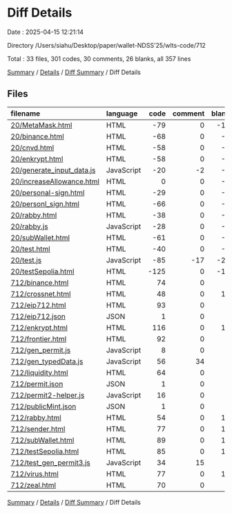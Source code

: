 # Diff Details

Date : 2025-04-15 12:21:14

Directory /Users/siahu/Desktop/paper/wallet-NDSS'25/wlts-code/712

Total : 33 files,  301 codes, 30 comments, 26 blanks, all 357 lines

[Summary](results.md) / [Details](details.md) / [Diff Summary](diff.md) / Diff Details

## Files
| filename | language | code | comment | blank | total |
| :--- | :--- | ---: | ---: | ---: | ---: |
| [20/MetaMask.html](/20/MetaMask.html) | HTML | -79 | 0 | -14 | -93 |
| [20/binance.html](/20/binance.html) | HTML | -68 | 0 | -5 | -73 |
| [20/cnvd.html](/20/cnvd.html) | HTML | -58 | 0 | -5 | -63 |
| [20/enkrypt.html](/20/enkrypt.html) | HTML | -58 | 0 | -7 | -65 |
| [20/generate\_input\_data.js](/20/generate_input_data.js) | JavaScript | -20 | -2 | -4 | -26 |
| [20/increaseAllowance.html](/20/increaseAllowance.html) | HTML | 0 | 0 | -1 | -1 |
| [20/personal-sign.html](/20/personal-sign.html) | HTML | -29 | 0 | -4 | -33 |
| [20/personl\_sign.html](/20/personl_sign.html) | HTML | -66 | 0 | -8 | -74 |
| [20/rabby.html](/20/rabby.html) | HTML | -38 | 0 | -7 | -45 |
| [20/rabby.js](/20/rabby.js) | JavaScript | -28 | 0 | -6 | -34 |
| [20/subWallet.html](/20/subWallet.html) | HTML | -61 | 0 | -7 | -68 |
| [20/test.html](/20/test.html) | HTML | -40 | 0 | -7 | -47 |
| [20/test.js](/20/test.js) | JavaScript | -85 | -17 | -25 | -127 |
| [20/testSepolia.html](/20/testSepolia.html) | HTML | -125 | 0 | -12 | -137 |
| [712/binance.html](/712/binance.html) | HTML | 74 | 0 | 8 | 82 |
| [712/crossnet.html](/712/crossnet.html) | HTML | 48 | 0 | 10 | 58 |
| [712/eip712.html](/712/eip712.html) | HTML | 93 | 0 | 8 | 101 |
| [712/eip712.json](/712/eip712.json) | JSON | 1 | 0 | 0 | 1 |
| [712/enkrypt.html](/712/enkrypt.html) | HTML | 116 | 0 | 11 | 127 |
| [712/frontier.html](/712/frontier.html) | HTML | 92 | 0 | 8 | 100 |
| [712/gen\_permit.js](/712/gen_permit.js) | JavaScript | 8 | 0 | 2 | 10 |
| [712/gen\_typedData.js](/712/gen_typedData.js) | JavaScript | 56 | 34 | 7 | 97 |
| [712/liquidity.html](/712/liquidity.html) | HTML | 64 | 0 | 8 | 72 |
| [712/permit.json](/712/permit.json) | JSON | 1 | 0 | 0 | 1 |
| [712/permit2-helper.js](/712/permit2-helper.js) | JavaScript | 16 | 0 | 4 | 20 |
| [712/publicMint.json](/712/publicMint.json) | JSON | 1 | 0 | 0 | 1 |
| [712/rabby.html](/712/rabby.html) | HTML | 54 | 0 | 12 | 66 |
| [712/sender.html](/712/sender.html) | HTML | 77 | 0 | 10 | 87 |
| [712/subWallet.html](/712/subWallet.html) | HTML | 89 | 0 | 10 | 99 |
| [712/testSepolia.html](/712/testSepolia.html) | HTML | 85 | 0 | 13 | 98 |
| [712/test\_gen\_permit3.js](/712/test_gen_permit3.js) | JavaScript | 34 | 15 | 9 | 58 |
| [712/virus.html](/712/virus.html) | HTML | 77 | 0 | 10 | 87 |
| [712/zeal.html](/712/zeal.html) | HTML | 70 | 0 | 8 | 78 |

[Summary](results.md) / [Details](details.md) / [Diff Summary](diff.md) / Diff Details